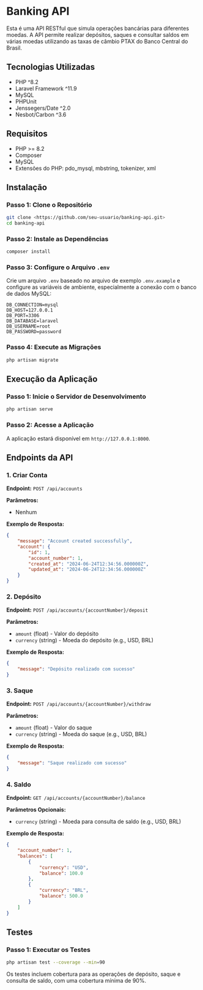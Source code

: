 # Banking API

Esta é uma API RESTful que simula operações bancárias para diferentes moedas. A API permite realizar depósitos, saques e consultar saldos em várias moedas utilizando as taxas de câmbio PTAX do Banco Central do Brasil.

## Tecnologias Utilizadas

- PHP ^8.2
- Laravel Framework ^11.9
- MySQL
- PHPUnit
- Jenssegers/Date ^2.0
- Nesbot/Carbon ^3.6

## Requisitos

- PHP >= 8.2
- Composer
- MySQL
- Extensões do PHP: pdo_mysql, mbstring, tokenizer, xml

## Instalação

### Passo 1: Clone o Repositório

```bash
git clone <https://github.com/seu-usuario/banking-api.git>
cd banking-api

```

### Passo 2: Instale as Dependências

```bash
composer install
```

### Passo 3: Configure o Arquivo `.env`

Crie um arquivo `.env` baseado no arquivo de exemplo `.env.example` e configure as variáveis de ambiente, especialmente a conexão com o banco de dados MySQL:

```
DB_CONNECTION=mysql
DB_HOST=127.0.0.1
DB_PORT=3306
DB_DATABASE=laravel
DB_USERNAME=root
DB_PASSWORD=password
```

### Passo 4: Execute as Migrações

```bash
php artisan migrate
```

## Execução da Aplicação

### Passo 1: Inicie o Servidor de Desenvolvimento

```bash
php artisan serve
```

### Passo 2: Acesse a Aplicação

A aplicação estará disponível em `http://127.0.0.1:8000`.

## Endpoints da API

### 1. Criar Conta

**Endpoint:** `POST /api/accounts`

**Parâmetros:**

- Nenhum

**Exemplo de Resposta:**

```json
{
    "message": "Account created successfully",
    "account": {
        "id": 1,
        "account_number": 1,
        "created_at": "2024-06-24T12:34:56.000000Z",
        "updated_at": "2024-06-24T12:34:56.000000Z"
    }
}
```

### 2. Depósito

**Endpoint:** `POST /api/accounts/{accountNumber}/deposit`

**Parâmetros:**

- `amount` (float) - Valor do depósito
- `currency` (string) - Moeda do depósito (e.g., USD, BRL)

**Exemplo de Resposta:**

```json
{
    "message": "Depósito realizado com sucesso"
}
```

### 3. Saque

**Endpoint:** `POST /api/accounts/{accountNumber}/withdraw`

**Parâmetros:**

- `amount` (float) - Valor do saque
- `currency` (string) - Moeda do saque (e.g., USD, BRL)

**Exemplo de Resposta:**

```json
{
    "message": "Saque realizado com sucesso"
}
```

### 4. Saldo

**Endpoint:** `GET /api/accounts/{accountNumber}/balance`

**Parâmetros Opcionais:**

- `currency` (string) - Moeda para consulta de saldo (e.g., USD, BRL)

**Exemplo de Resposta:**

```json
{
    "account_number": 1,
    "balances": [
        {
            "currency": "USD",
            "balance": 100.0
        },
        {
            "currency": "BRL",
            "balance": 500.0
        }
    ]
}
```

## Testes

### Passo 1: Executar os Testes


```bash
php artisan test --coverage --min=90
```

Os testes incluem cobertura para as operações de depósito, saque e consulta de saldo, com uma cobertura mínima de 90%.